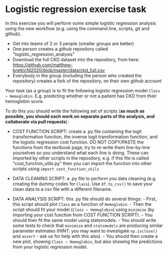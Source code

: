 # Logistic regression exercise task

In this exercise you will perform some simple logistic regression analysis using the new workflow (e.g. using the command line, scripts, git and github).

- Get into teams of 2 or 3 people (smaller groups are better)
- One person creates a github repository called "logistic_regression_analysis"
- Download the full CKD dataset into the repository, from here: https://github.com/matthew-brett/cfd2020/blob/master/data/ckd_full.csv
- Everybody in the group (including the person who created the repository) creates a fork of the repository, on their own github account

Your task (as a group) is to fit the following logistic regression model `Class ~ Hemoglobin`. E.g. predicting whether or not a patient has CKD from their hemoglobin score.

To do this you should write the following set of scripts (**as much as possible, you should each work on separate parts of the analysis, and collaborate via pull requests**):

- COST FUNCTION SCRIPT: create a .py file containing the logit transformation function, the inverse logit transformation function, and the logistic regression cost function. DO NOT COPY/PASTE the functions from the textbook page, try to re-write them line-by-line yourselves so you understand what each line is doing. These can imported by other scripts in the repository, e.g. if this file is called "cost_function_utils.py" then you can import the function into other scripts using `import cost_function_utils`

- DATA CLEANING SCRIPT: a .py file to perform you data cleaning (e.g. creating the dummy codes for `Class`). Use `df.to_csv()` to save your clean data to a csv file with a different filename.

- DATA ANALYSIS SCRIPT: this .py file should do several things:
        - First, this script should plot `Class` as a function of `Hemoglobin`. 
        - Then the script should fit your model (`Class ~ Hemoglobin`) using `minimize` (by importing your cost function from COST FUNCTION SCRIPT). 
        - You should then fit the same model using statsmodels.
        - You should write some tests to check that `minimize` and `statsmodels` are producing similar parameter estimates (HINT: you may want to investigate `np.isclose()` and `assert` - ask us for help with this also).
        - You should then create a new plot, showing `Class ~ Hemoglobin`, but 
        also showing the predictions from your logistic regression model.
